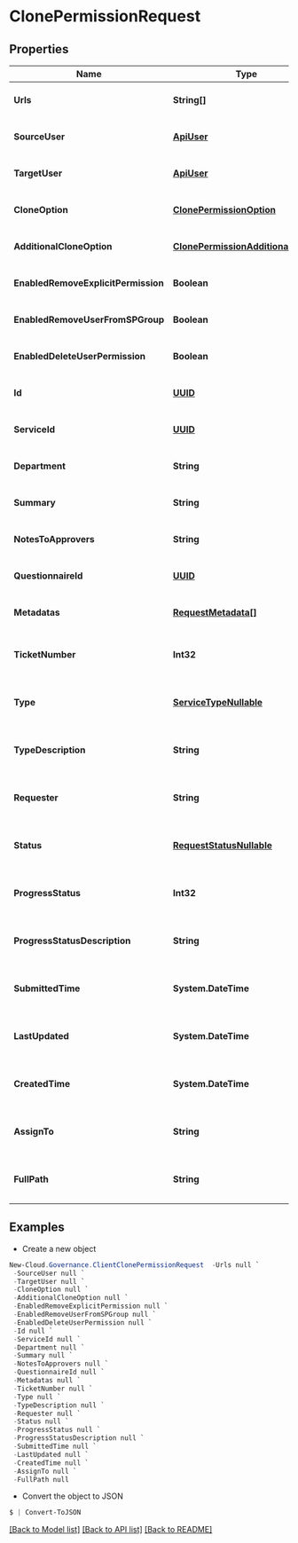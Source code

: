 # ClonePermissionRequest
## Properties

Name | Type | Description | Notes
------------ | ------------- | ------------- | -------------
**Urls** | **String[]** |  | [optional] [default to null]
**SourceUser** | [**ApiUser**](ApiUser.md) |  | [optional] [default to null]
**TargetUser** | [**ApiUser**](ApiUser.md) |  | [optional] [default to null]
**CloneOption** | [**ClonePermissionOption**](ClonePermissionOption.md) |  | [optional] [default to null]
**AdditionalCloneOption** | [**ClonePermissionAdditionalOption**](ClonePermissionAdditionalOption.md) |  | [optional] [default to null]
**EnabledRemoveExplicitPermission** | **Boolean** |  | [optional] [default to null]
**EnabledRemoveUserFromSPGroup** | **Boolean** |  | [optional] [default to null]
**EnabledDeleteUserPermission** | **Boolean** |  | [optional] [default to null]
**Id** | [**UUID**](UUID.md) |  | [optional] [default to null]
**ServiceId** | [**UUID**](UUID.md) |  | [optional] [default to null]
**Department** | **String** |  | [optional] [default to null]
**Summary** | **String** |  | [optional] [default to null]
**NotesToApprovers** | **String** |  | [optional] [default to null]
**QuestionnaireId** | [**UUID**](UUID.md) |  | [optional] [default to null]
**Metadatas** | [**RequestMetadata[]**](RequestMetadata.md) |  | [optional] [default to null]
**TicketNumber** | **Int32** |  | [optional] [readonly] [default to null]
**Type** | [**ServiceTypeNullable**](ServiceTypeNullable.md) |  | [optional] [readonly] [default to null]
**TypeDescription** | **String** |  | [optional] [readonly] [default to null]
**Requester** | **String** |  | [optional] [readonly] [default to null]
**Status** | [**RequestStatusNullable**](RequestStatusNullable.md) |  | [optional] [readonly] [default to null]
**ProgressStatus** | **Int32** |  | [optional] [readonly] [default to null]
**ProgressStatusDescription** | **String** |  | [optional] [readonly] [default to null]
**SubmittedTime** | **System.DateTime** |  | [optional] [readonly] [default to null]
**LastUpdated** | **System.DateTime** |  | [optional] [readonly] [default to null]
**CreatedTime** | **System.DateTime** |  | [optional] [readonly] [default to null]
**AssignTo** | **String** |  | [optional] [readonly] [default to null]
**FullPath** | **String** |  | [optional] [readonly] [default to null]

## Examples

- Create a new object
```powershell
New-Cloud.Governance.ClientClonePermissionRequest  -Urls null `
 -SourceUser null `
 -TargetUser null `
 -CloneOption null `
 -AdditionalCloneOption null `
 -EnabledRemoveExplicitPermission null `
 -EnabledRemoveUserFromSPGroup null `
 -EnabledDeleteUserPermission null `
 -Id null `
 -ServiceId null `
 -Department null `
 -Summary null `
 -NotesToApprovers null `
 -QuestionnaireId null `
 -Metadatas null `
 -TicketNumber null `
 -Type null `
 -TypeDescription null `
 -Requester null `
 -Status null `
 -ProgressStatus null `
 -ProgressStatusDescription null `
 -SubmittedTime null `
 -LastUpdated null `
 -CreatedTime null `
 -AssignTo null `
 -FullPath null
```

- Convert the object to JSON
```powershell
$ | Convert-ToJSON
```


[[Back to Model list]](../README.md#documentation-for-models) [[Back to API list]](../README.md#documentation-for-api-endpoints) [[Back to README]](../README.md)

